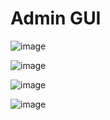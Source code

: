 # Admin GUI

![image](https://user-images.githubusercontent.com/47132583/202997237-79dac485-59f5-4219-85af-0a244564cf57.png)

![image](https://user-images.githubusercontent.com/47132583/202997319-27dff1e2-6470-4d13-a307-16c7ebd68d88.png)

![image](https://user-images.githubusercontent.com/47132583/202997368-28b2869d-5981-45a1-bec4-f7bcbf4429f6.png)

![image](https://user-images.githubusercontent.com/47132583/203303599-3ce944df-ffac-468c-b37b-f51bdd694174.png)
